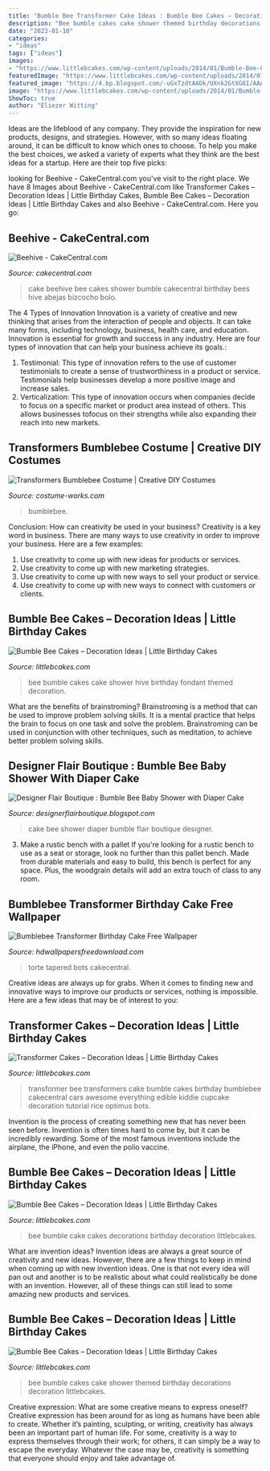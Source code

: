 ```yaml
---
title: "Bumble Bee Transformer Cake Ideas : Bumble Bee Cakes – Decoration Ideas"
description: "Bee bumble cakes cake shower themed birthday decorations decoration littlebcakes"
date: "2023-01-10"
categories:
- "ideas"
tags: ["ideas"]
images:
- "https://www.littlebcakes.com/wp-content/uploads/2014/01/Bumble-Bee-Cake-Decorations-1024x865.jpg"
featuredImage: "https://www.littlebcakes.com/wp-content/uploads/2014/01/Bumble-Bee-Cakes.jpg"
featured_image: "https://4.bp.blogspot.com/-uGxTzdtAADk/UXnk2GtXG8I/AAAAAAAAAIs/SzAAizNrYE0/s1600/IMG_9353.JPG"
image: "https://www.littlebcakes.com/wp-content/uploads/2014/01/Bumble-Bee-Cakes.jpg"
ShowToc: true
author: "Eliezer Witting"
---
```



Ideas are the lifeblood of any company. They provide the inspiration for new products, designs, and strategies. However, with so many ideas floating around, it can be difficult to know which ones to choose. To help you make the best choices, we asked a variety of experts what they think are the best ideas for a startup. Here are their top five picks: 

	

		
looking for Beehive - CakeCentral.com you've visit to the right place. We have 8 Images about Beehive - CakeCentral.com like Transformer Cakes – Decoration Ideas | Little Birthday Cakes, Bumble Bee Cakes – Decoration Ideas | Little Birthday Cakes and also Beehive - CakeCentral.com. Here you go:
		
    
## Beehive - CakeCentral.com

<img loading=lazy src="https://cdn001.cakecentral.com/gallery/2015/03/900_490283wBjC_beehive.jpg" onerror="this.onerror=null;this.src='https://tse2.mm.bing.net/th?id=OIP.8o6wJW_3zbqMo1bK5My-6QHaJ4&amp;pid=15.1';" alt="Beehive - CakeCentral.com">

_Source: cakecentral.com_

>cake beehive bee cakes shower bumble cakecentral birthday bees hive abejas bizcocho bolo. 

	

The 4 Types of Innovation
Innovation is a variety of creative and new thinking that arises from the interaction of people and objects. It can take many forms, including technology, business, health care, and education. Innovation is essential for growth and success in any industry. Here are four types of innovation that can help your business achieve its goals.: 
1. Testimonial: This type of innovation refers to the use of customer testimonials to create a sense of trustworthiness in a product or service. Testimonials help businesses develop a more positive image and increase sales. 
2. Verticalization: This type of innovation occurs when companies decide to focus on a specific market or product area instead of others. This allows businesses tofocus on their strengths while also expanding their reach into new markets. 

    
## Transformers Bumblebee Costume | Creative DIY Costumes

<img loading=lazy src="https://photos.costume-works.com/full/bumblebee17.jpg" onerror="this.onerror=null;this.src='https://tse2.mm.bing.net/th?id=OIP.hxvbd3Nys91K2Nb6kHK0NAHaLz&amp;pid=15.1';" alt="Transformers Bumblebee Costume | Creative DIY Costumes">

_Source: costume-works.com_

>bumblebee. 

	

Conclusion: How can creativity be used in your business?
Creativity is a key word in business. There are many ways to use creativity in order to improve your business. Here are a few examples:
1. Use creativity to come up with new ideas for products or services.
2. Use creativity to come up with new marketing strategies.
3. Use creativity to come up with new ways to sell your product or service.
4. Use creativity to come up with new ways to connect with customers or clients.

    
## Bumble Bee Cakes – Decoration Ideas | Little Birthday Cakes

<img loading=lazy src="https://www.littlebcakes.com/wp-content/uploads/2014/01/Bumble-Bee-Cakes-Images.jpg" onerror="this.onerror=null;this.src='https://tse3.mm.bing.net/th?id=OIP.8BruyOmcTZzGNUzRVFKojAHaLH&amp;pid=15.1';" alt="Bumble Bee Cakes – Decoration Ideas | Little Birthday Cakes">

_Source: littlebcakes.com_

>bee bumble cakes cake shower hive birthday fondant themed decoration. 

	

What are the benefits of brainstroming?
Brainstroming is a method that can be used to improve problem solving skills. It is a mental practice that helps the brain to focus on one task and solve the problem. Brainstroming can be used in conjunction with other techniques, such as meditation, to achieve better problem solving skills.

    
## Designer Flair Boutique : Bumble Bee Baby Shower With Diaper Cake

<img loading=lazy src="https://4.bp.blogspot.com/-uGxTzdtAADk/UXnk2GtXG8I/AAAAAAAAAIs/SzAAizNrYE0/s1600/IMG_9353.JPG" onerror="this.onerror=null;this.src='https://tse1.mm.bing.net/th?id=OIP.-msTzx4_50pV87BWbzqEsgHaJ4&amp;pid=15.1';" alt="Designer Flair Boutique : Bumble Bee Baby Shower with Diaper Cake">

_Source: designerflairboutique.blogspot.com_

>cake bee shower diaper bumble flair boutique designer. 

	

3. Make a rustic bench with a pallet
If you're looking for a rustic bench to use as a seat or storage, look no further than this pallet bench. Made from durable materials and easy to build, this bench is perfect for any space. Plus, the woodgrain details will add an extra touch of class to any room.

    
## Bumblebee Transformer Birthday Cake Free Wallpaper

<img loading=lazy src="https://www.hdwallpapersfreedownload.com/uploads/large/super-heroes/bumblebee-transformer-birthday-cake-free-wallpaper.jpg" onerror="this.onerror=null;this.src='https://tse3.mm.bing.net/th?id=OIP.p6mTVqH53XBwhadPVdD_cgHaJZ&amp;pid=15.1';" alt="Bumblebee Transformer Birthday Cake Free Wallpaper">

_Source: hdwallpapersfreedownload.com_

>torte tapered bots cakecentral. 

	

Creative ideas are always up for grabs. When it comes to finding new and innovative ways to improve our products or services, nothing is impossible. Here are a few ideas that may be of interest to you: 

    
## Transformer Cakes – Decoration Ideas | Little Birthday Cakes

<img loading=lazy src="http://www.littlebcakes.com/wp-content/uploads/2014/01/Transformer-Bumblebee-Cake.jpg" onerror="this.onerror=null;this.src='https://tse4.mm.bing.net/th?id=OIP.dDDUSOYdAaRc-AGwJD_rFgHaJ4&amp;pid=15.1';" alt="Transformer Cakes – Decoration Ideas | Little Birthday Cakes">

_Source: littlebcakes.com_

>transformer bee transformers cake bumble cakes birthday bumblebee cakecentral cars awesome everything edible kiddie cupcake decoration tutorial rice optimus bots. 

	

Invention is the process of creating something new that has never been seen before. Invention is often times hard to come by, but it can be incredibly rewarding. Some of the most famous inventions include the airplane, the iPhone, and even the polio vaccine.

    
## Bumble Bee Cakes – Decoration Ideas | Little Birthday Cakes

<img loading=lazy src="https://www.littlebcakes.com/wp-content/uploads/2014/01/Bumble-Bee-Cake-Decorations-1024x865.jpg" onerror="this.onerror=null;this.src='https://tse4.mm.bing.net/th?id=OIP.neKQgR7HxiCuJ7rxbEXbqgHaGQ&amp;pid=15.1';" alt="Bumble Bee Cakes – Decoration Ideas | Little Birthday Cakes">

_Source: littlebcakes.com_

>bee bumble cake cakes decorations birthday decoration littlebcakes. 

	

What are invention ideas?
Invention ideas are always a great source of creativity and new ideas. However, there are a few things to keep in mind when coming up with new invention ideas. One is that not every idea will pan out and another is to be realistic about what could realistically be done with an invention. However, all of these things can still lead to some amazing new products and services.

    
## Bumble Bee Cakes – Decoration Ideas | Little Birthday Cakes

<img loading=lazy src="https://www.littlebcakes.com/wp-content/uploads/2014/01/Bumble-Bee-Cakes.jpg" onerror="this.onerror=null;this.src='https://tse1.mm.bing.net/th?id=OIP.-QVB7B_10lab0juqVdasJgHaEx&amp;pid=15.1';" alt="Bumble Bee Cakes – Decoration Ideas | Little Birthday Cakes">

_Source: littlebcakes.com_

>bee bumble cakes cake shower themed birthday decorations decoration littlebcakes. 

	

Creative expression: What are some creative means to express oneself?
Creative expression has been around for as long as humans have been able to create. Whether it’s painting, sculpting, or writing, creativity has always been an important part of human life. For some, creativity is a way to express themselves through their work; for others, it can simply be a way to escape the everyday. Whatever the case may be, creativity is something that everyone should enjoy and take advantage of.

